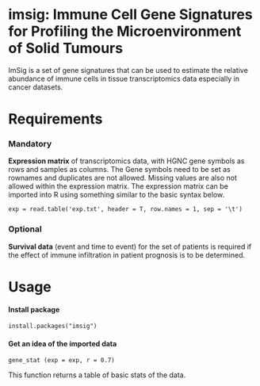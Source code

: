 # imsig: Immune Cell Gene Signatures for Profiling the Microenvironment of Solid Tumours

ImSig is a set of gene signatures that can be used to estimate the relative abundance of immune cells in tissue transcriptomics data especially in cancer datasets.

# Requirements
### Mandatory
**Expression matrix** of transcriptomics data, with HGNC gene symbols as rows and samples as columns. The Gene symbols need to be set as rownames and duplicates are not allowed. Missing values are also not allowed within the expression matrix. The expression matrix can be imported into R using something similar to the basic syntax below.

`exp = read.table('exp.txt', header = T, row.names = 1, sep = '\t')`

### Optional
**Survival data** (event and time to event) for the set of patients is required if the effect of immune infiltration in patient prognosis is to be determined. 

# Usage

#### Install package

`install.packages("imsig")`

#### Get an idea of the imported data

`gene_stat (exp = exp, r = 0.7)`

This function returns a table of basic stats of the data. 
